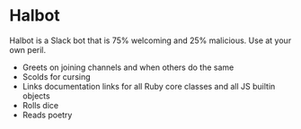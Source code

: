 Halbot
===============

Halbot is a Slack bot that is 75% welcoming and 25% malicious.
Use at your own peril.

- Greets on joining channels and when others do the same
- Scolds for cursing
- Links documentation links for all Ruby core classes and all JS builtin objects
- Rolls dice
- Reads poetry
